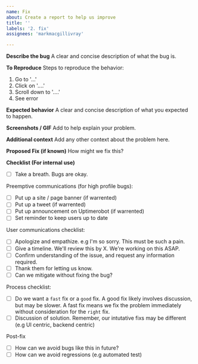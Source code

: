 ```yaml
---
name: Fix
about: Create a report to help us improve
title: ''
labels: '2. fix'
assignees: 'markmacgillivray'

---
```


**Describe the bug**
A clear and concise description of what the bug is.

**To Reproduce**
Steps to reproduce the behavior:
1. Go to '...'
2. Click on '....'
3. Scroll down to '....'
4. See error

**Expected behavior**
A clear and concise description of what you expected to happen.

**Screenshots / GIF**
Add to help explain your problem.

**Additional context**
Add any other context about the problem here.

**Proposed Fix (if known)**
How might we fix this?

**Checklist (For internal use)**

- [ ] Take a breath. Bugs are okay.

Preemptive communications (for high profile bugs):
- [ ] Put up a site / page banner (if warrented)
- [ ] Put up a tweet (if warrented)
- [ ] Put up announcement on Uptimerobot (if warrented)
- [ ] Set reminder to keep users up to date

User communications checklist:
- [ ] Apologize and empathize. e.g I'm so sorry. This must be such a pain.
- [ ] Give a timeline. We'll review this by X. We're working on this ASAP. 
- [ ] Confirm understanding of the issue, and request any information required.
- [ ] Thank them for letting us know. 
- [ ] Can we mitigate without fixing the bug?

Process checklist:
- [ ] Do we want a `fast` fix or a `good` fix. A good fix likely involves discussion, but may be slower. A fast fix means we fix the problem immediately without consideration for the `right` fix.
- [ ] Discussion of solution. Remember, our intutative fixs may be different (e.g UI centric, backend centric)

Post-fix
- [ ] How can we avoid bugs like this in future?
- [ ] How can we avoid regressions (e.g automated test)
